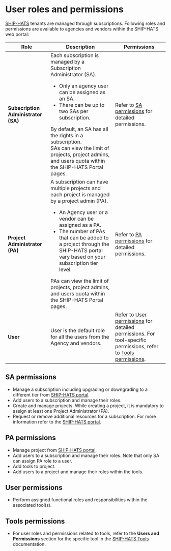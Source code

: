 # User roles and permissions

[SHIP-HATS](https://www.developer.tech.gov.sg/singapore-government-tech-stack/toolchain/overview.html) tenants are managed through subscriptions. Following roles and permissions are available to agencies and vendors within the SHIP-HATS web portal:

| **Role** | **Description** | **Permissions** |  
| --- | --- | --- |
| **Subscription Administrator (SA)** | Each subscription is managed by a Subscription Administrator (SA). <ul><li>Only an agency user can be assigned as an SA.</li><li> There can be up to two SAs per subscription.</li></ul> By default, an SA has all the rights in a subscription. <br> SAs can view the limit of projects, project admins, and users quota within the SHIP-HATS Portal pages. | Refer to [SA permissions](#sa-permissions) for detailed permissions. |
| **Project Administrator (PA)** | A subscription can have multiple projects and each project is managed by a project admin (PA). <ul><li>An Agency user or a vendor can be assigned as a PA. </li><li>The number of PAs that can be added to a project through the SHIP-HATS portal vary based on your subscription tier level.</li></ul> PAs can view the limit of projects, project admins, and users quota within the SHIP-HATS Portal pages. | Refer to [PA permissions](#pa-permissions) for detailed permissions. |  
| **User** | User is the default role for all the users from the Agency and vendors. | Refer to [User permissions](#user-permissions) for detailed permissions. For tool-specific permissions, refer to [Tools permissions](#tools-permissions).|  

## SA permissions
- Manage a subscription including upgrading or downgrading to a different tier from [SHIP-HATS portal](https://portal.ship.gov.sg/). <!--For more information, refer to the [Subscription FAQs](https://docs.developer.tech.gov.sg/docs/ship-hats-getting-started/#/subscription).-->
- Add users to a subscription and manage their roles.
- Create and manage projects. While creating a project, it is mandatory to assign at least one Project Administrator (PA). 
- Request or remove additional resources for a subscription. For more information refer to the [SHIP-HATS portal](https://portal.ship.gov.sg/). <!--For more information, refer to the [Subscription FAQs](https://docs.developer.tech.gov.sg/docs/ship-hats-getting-started/#/subscription).-->

## PA permissions
- Manage project from [SHIP-HATS portal](https://portal.ship.gov.sg/).
- Add users to a subscription and manage their roles. Note that only SA can assign PA role to a user.
- Add tools to project.
- Add users to a project and manage their roles within the tools.

## User permissions
- Perform assigned functional roles and responsibilities within the associated tool(s).

## Tools permissions  

- For user roles and permissions related to tools, refer to the **Users and Permissions** section for the specific tool in the [SHIP-HATS Tools](https://docs.developer.tech.gov.sg/docs/ship-hats-tools/tools-overview) documentation. 
